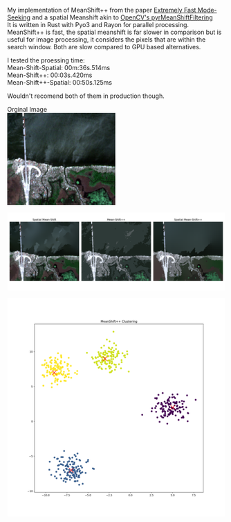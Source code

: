My implementation of MeanShift++ from the paper [Extremely Fast Mode-Seeking](https://arxiv.org/abs/2104.00303) and a spatial Meanshift akin to [OpenCV's pyrMeanShiftFiltering](https://docs.opencv.org/4.x/d4/d86/group__imgproc__filter.html#ga9fabdce9543bd602445f5db3827e4cc0)  
It is written in Rust with Pyo3 and Rayon for parallel processing. MeanShift++ is fast, the spatial meanshift is far slower in comparison but is useful for image processing, it considers the pixels that are within the search window.
Both are slow compared to GPU based alternatives.


I tested the proessing time:  
Mean-Shift-Spatial: 00m:36s.514ms  
Mean-Shift++: 00:03s.420ms  
Mean-Shift++-Spatial: 00:50s.125ms  

Wouldn't recomend both of them in production though.

Orginal Image  
![Spatial Mean Shift](https://github.com/raphi-web/mean-shift-plus-plus/blob/master/input_files/test-image.jpg?raw=true)

![Spatial Mean Shift](https://github.com/raphi-web/mean-shift-plus-plus/blob/master/output_files/result-1.png?raw=true)

![Mean Shift++](https://github.com/raphi-web/mean-shift-plus-plus/blob/master/output_files/result-2.png?raw=true)
